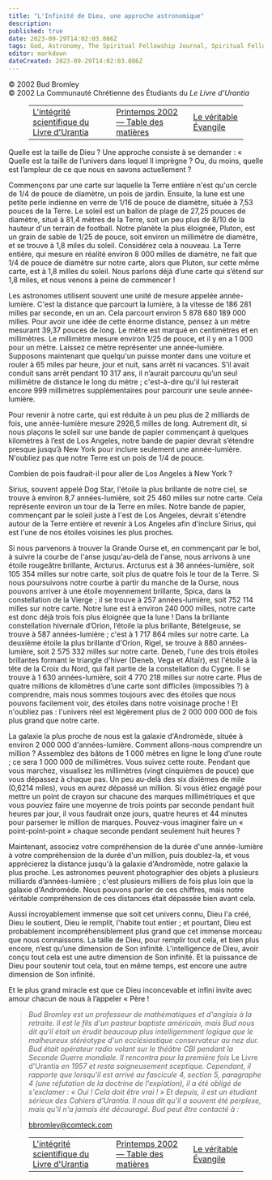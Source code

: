 ```yaml
---
title: "L'Infinité de Dieu, une approche astronomique"
description: 
published: true
date: 2023-09-29T14:02:03.086Z
tags: God, Astronomy, The Spiritual Fellowship Journal, Spiritual Fellowship, article
editor: markdown
dateCreated: 2023-09-29T14:02:03.086Z
---
```


<p class="v-card v-sheet theme--light grey lighten-3 px-2">© 2002 Bud Bromley<br>© 2002 La Communauté Chrétienne des Étudiants du <i>Le Livre d'Urantia</i></p>
<figure class="table chapter-navigator">
  <table>
    <tbody>
      <tr>
        <td>
        <a href="/fr/article/Denver_Pearson/The_Scientific_Integrity_of_UB">
          <span class="mdi mdi-arrow-left-drop-circle"></span><span class="pl-2">L'intégrité scientifique du Livre d'Urantia</span>
        </a>
        </td>
        <td>
        <a href="/fr/index/articles_spiritual_fellowship_journal#printemps-2002">
          <span class="mdi mdi-book-open-variant"></span><span class="pl-2">Printemps 2002 — Table des matières</span>
        </a>
        </td>
        <td>
        <a href="/fr/article/Norm_Duval/The_Real_Gospel_2">
          <span class="pr-2">Le véritable Évangile</span><span class="mdi mdi-arrow-right-drop-circle"></span>
        </a>
        </td>
      </tr>
    </tbody>
  </table>
</figure>



Quelle est la taille de Dieu ? Une approche consiste à se demander : « Quelle est la taille de l’univers dans lequel Il imprègne ? Ou, du moins, quelle est l’ampleur de ce que nous en savons actuellement ?

Commençons par une carte sur laquelle la Terre entière n'est qu'un cercle de 1/4 de pouce de diamètre, un pois de jardin. Ensuite, la lune est une petite perle indienne en verre de 1/16 de pouce de diamètre, située à 7,53 pouces de la Terre. Le soleil est un ballon de plage de 27,25 pouces de diamètre, situé à 81,4 mètres de la Terre, soit un peu plus de 8/10 de la hauteur d'un terrain de football. Notre planète la plus éloignée, Pluton, est un grain de sable de 1/25 de pouce, soit environ un millimètre de diamètre, et se trouve à 1,8 miles du soleil. Considérez cela à nouveau. La Terre entière, qui mesure en réalité environ 8 000 milles de diamètre, ne fait que 1/4 de pouce de diamètre sur notre carte, alors que Pluton, sur cette même carte, est à 1,8 milles du soleil. Nous parlons déjà d’une carte qui s’étend sur 1,8 miles, et nous venons à peine de commencer !

Les astronomes utilisent souvent une unité de mesure appelée année-lumière. C'est la distance que parcourt la lumière, à la vitesse de 186 281 milles par seconde, en un an. Cela parcourt environ 5 878 680 189 000 milles. Pour avoir une idée de cette énorme distance, pensez à un mètre mesurant 39,37 pouces de long. Le mètre est marqué en centimètres et en millimètres. Le millimètre mesure environ 1/25 de pouce, et il y en a 1 000 pour un mètre. Laissez ce mètre représenter une année-lumière. Supposons maintenant que quelqu'un puisse monter dans une voiture et rouler à 65 miles par heure, jour et nuit, sans arrêt ni vacances. S’il avait conduit sans arrêt pendant 10 317 ans, il n’aurait parcouru qu’un seul millimètre de distance le long du mètre ; c'est-à-dire qu'il lui resterait encore 999 millimètres supplémentaires pour parcourir une seule année-lumière.

Pour revenir à notre carte, qui est réduite à un peu plus de 2 milliards de fois, une année-lumière mesure 2926,5 milles de long. Autrement dit, si nous plaçons le soleil sur une bande de papier commençant à quelques kilomètres à l’est de Los Angeles, notre bande de papier devrait s’étendre presque jusqu’à New York pour inclure seulement une année-lumière. N'oubliez pas que notre Terre est un pois de 1/4 de pouce.

Combien de pois faudrait-il pour aller de Los Angeles à New York ?

Sirius, souvent appelé Dog Star, l'étoile la plus brillante de notre ciel, se trouve à environ 8,7 années-lumière, soit 25 460 milles sur notre carte. Cela représente environ un tour de la Terre en miles. Notre bande de papier, commençant par le soleil juste à l'est de Los Angeles, devrait s'étendre autour de la Terre entière et revenir à Los Angeles afin d'inclure Sirius, qui est l'une de nos étoiles voisines les plus proches.

Si nous parvenons à trouver la Grande Ourse et, en commençant par le bol, à suivre la courbe de l'anse jusqu'au-delà de l'anse, nous arrivons à une étoile rougeâtre brillante, Arcturus. Arcturus est à 36 années-lumière, soit 105 354 milles sur notre carte, soit plus de quatre fois le tour de la Terre. Si nous poursuivons notre courbe à partir du manche de la Ourse, nous pouvons arriver à une étoile moyennement brillante, Spica, dans la constellation de la Vierge ; il se trouve à 257 années-lumière, soit 752 114 milles sur notre carte. Notre lune est à environ 240 000 milles, notre carte est donc déjà trois fois plus éloignée que la lune ! Dans la brillante constellation hivernale d’Orion, l’étoile la plus brillante, Bételgeuse, se trouve à 587 années-lumière ; c'est à 1 717 864 miles sur notre carte. La deuxième étoile la plus brillante d'Orion, Rigel, se trouve à 880 années-lumière, soit 2 575 332 milles sur notre carte. Deneb, l'une des trois étoiles brillantes formant le triangle d'hiver (Deneb, Vega et Altaïr), est l'étoile à la tête de la Croix du Nord, qui fait partie de la constellation du Cygne. Il se trouve à 1 630 années-lumière, soit 4 770 218 milles sur notre carte. Plus de quatre millions de kilomètres d’une carte sont difficiles (impossibles ?) à comprendre, mais nous sommes toujours avec des étoiles que nous pouvons facilement voir, des étoiles dans notre voisinage proche ! Et n'oubliez pas : l'univers réel est légèrement plus de 2 000 000 000 de fois plus grand que notre carte.

La galaxie la plus proche de nous est la galaxie d'Andromède, située à environ 2 000 000 d'années-lumière. Comment allons-nous comprendre un million ? Assemblez des bâtons de 1 000 mètres en ligne le long d’une route ; ce sera 1 000 000 de millimètres. Vous suivez cette route. Pendant que vous marchez, visualisez les millimètres (vingt cinquièmes de pouce) que vous dépassez à chaque pas. Un peu au-delà des six dixièmes de mile (0,6214 miles), vous en aurez dépassé un million. Si vous étiez engagé pour mettre un point de crayon sur chacune des marques millimétriques et que vous pouviez faire une moyenne de trois points par seconde pendant huit heures par jour, il vous faudrait onze jours, quatre heures et 44 minutes pour parsemer le million de marques. Pouvez-vous imaginer faire un « point-point-point » chaque seconde pendant seulement huit heures ?

Maintenant, associez votre compréhension de la durée d'une année-lumière à votre compréhension de la durée d'un million, puis doublez-la, et vous apprécierez la distance jusqu'à la galaxie d'Andromède, notre galaxie la plus proche. Les astronomes peuvent photographier des objets à plusieurs milliards d’années-lumière ; c'est plusieurs milliers de fois plus loin que la galaxie d'Andromède. Nous pouvons parler de ces chiffres, mais notre véritable compréhension de ces distances était dépassée bien avant cela.

Aussi incroyablement immense que soit cet univers connu, Dieu l'a créé, Dieu le soutient, Dieu le remplit, l'habite tout entier ; et pourtant, Dieu est probablement incompréhensiblement plus grand que cet immense morceau que nous connaissons. La taille de Dieu, pour remplir tout cela, et bien plus encore, n’est qu’une dimension de Son infinité. L'intelligence de Dieu, avoir conçu tout cela est une autre dimension de Son infinité. Et la puissance de Dieu pour soutenir tout cela, tout en même temps, est encore une autre dimension de Son infinité.

Et le plus grand miracle est que ce Dieu inconcevable et infini invite avec amour chacun de nous à l’appeler « Père !

> _Bud Bromley est un professeur de mathématiques et d'anglais à la retraite. Il est le fils d'un pasteur baptiste américain, mais Bud nous dit qu'il était un érudit beaucoup plus intelligemment logique que le malheureux stéréotype d'un ecclésiastique conservateur au nez dur. Bud était opérateur radio volant sur le théâtre CBI pendant la Seconde Guerre mondiale. Il rencontra pour la première fois_ Le Livre d'Urantia _en 1957 et resta soigneusement sceptique. Cependant, il rapporte que lorsqu'il est arrivé au fascicule 4, section 5, paragraphe 4 (une réfutation de la doctrine de l'expiation), il a été obligé de s'exclamer : « Oui ! Cela doit être vrai ! » Et depuis, il est un étudiant sérieux des Cahiers d'Urantia. Il nous dit qu'il a souvent été perplexe, mais qu'il n'a jamais été découragé. Bud peut être contacté à :_
> 
> bbromley@comteck.com



<figure class="table chapter-navigator">
  <table>
    <tbody>
      <tr>
        <td>
        <a href="/fr/article/Denver_Pearson/The_Scientific_Integrity_of_UB">
          <span class="mdi mdi-arrow-left-drop-circle"></span><span class="pl-2">L'intégrité scientifique du Livre d'Urantia</span>
        </a>
        </td>
        <td>
        <a href="/fr/index/articles_spiritual_fellowship_journal#printemps-2002">
          <span class="mdi mdi-book-open-variant"></span><span class="pl-2">Printemps 2002 — Table des matières</span>
        </a>
        </td>
        <td>
        <a href="/fr/article/Norm_Duval/The_Real_Gospel_2">
          <span class="pr-2">Le véritable Évangile</span><span class="mdi mdi-arrow-right-drop-circle"></span>
        </a>
        </td>
      </tr>
    </tbody>
  </table>
</figure>
